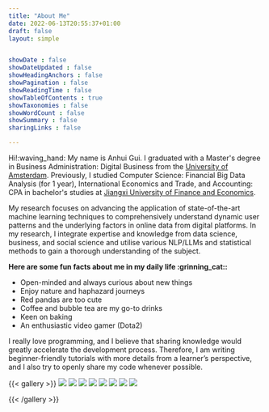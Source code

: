```yaml
---
title: "About Me"
date: 2022-06-13T20:55:37+01:00
draft: false
layout: simple


showDate : false
showDateUpdated : false
showHeadingAnchors : false
showPagination : false
showReadingTime : false
showTableOfContents : true
showTaxonomies : false 
showWordCount : false
showSummary : false
sharingLinks : false

---
```


Hi!:waving_hand: My name is Anhui Gui. I graduated with a Master's degree in Business Administration: Digital Business from the [University of Amsterdam](https://www.uva.nl/en). Previously, I studied Computer Science: Financial Big Data Analysis (for 1 year), International Economics and Trade, and Accounting: CPA in bachelor's studies at [Jiangxi University of Finance and Economics](https://en.wikipedia.org/wiki/Jiangxi_University_of_Finance_and_Economics).

My research focuses on advancing the application of state-of-the-art machine learning techniques to comprehensively understand dynamic user patterns and the underlying factors in online data from digital platforms. In my research, I integrate expertise and knowledge from data science, business, and social science and utilise various NLP/LLMs and statistical methods to gain a thorough understanding of the subject.

<b>Here are some fun facts about me in my daily life :grinning_cat::</b>
- Open-minded and always curious about new things
- Enjoy nature and haphazard journeys
- Red pandas are too cute 
- Coffee and bubble tea are my go-to drinks
- Keen on baking
- An enthusiastic video gamer (Dota2)
  
I really love programming, and I believe that sharing knowledge would greatly accelerate the development process. Therefore, I am writing beginner-friendly tutorials with more details from a learner’s perspective, and I also try to openly share my code whenever possible.


{{< gallery >}}
  <img src="gallery/10.jpg" class="grid-w50 md:grid-w33 xl:grid-w25" />
  <img src="gallery/02.jpg" class="grid-w50 md:grid-w33 xl:grid-w25" />
  <img src="gallery/05.jpg" class="grid-w50 md:grid-w33 xl:grid-w25" />
  <img src="gallery/06.jpg" class="grid-w50 md:grid-w33 xl:grid-w25" />
  <img src="gallery/08.jpg" class="grid-w50 md:grid-w33 xl:grid-w25" /> 
  <img src="gallery/01.jpg" class="grid-w50 md:grid-w33 xl:grid-w25" />
  <img src="gallery/03.jpg" class="grid-w50 md:grid-w33 xl:grid-w25" />
  <img src="gallery/07.jpg" class="grid-w50 md:grid-w33 xl:grid-w25" />

{{< /gallery >}}


